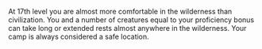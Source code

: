 At 17th level you are almost more comfortable in the wilderness than civilization. You and a number of creatures equal to your proficiency bonus can take long or extended rests almost anywhere in the wilderness. Your camp is always considered a safe location.